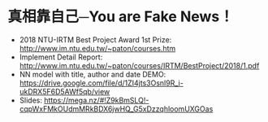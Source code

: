 #  真相靠自己─You are Fake News！
* 2018 NTU-IRTM Best Project Award 1st Prize: http://www.im.ntu.edu.tw/~paton/courses.htm
* Implement Detail Report: http://www.im.ntu.edu.tw/~paton/courses/IRTM/BestProject/2018/1.pdf
* NN model with title, author and date DEMO: https://drive.google.com/file/d/1ZI4jts3Osnl9R_i-ukDRX5F6D5AWf5qb/view
* Slides: https://mega.nz/#!Z9kBmSLQ!-cqpWxFMkOUdmMRkBDX6jwHQ_G5xDzzqhloomUXGOas
